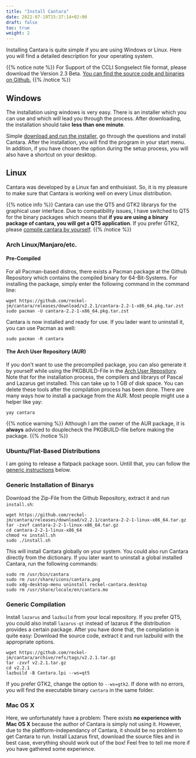```yaml
---
title: "Install Cantara"
date: 2022-07-19T15:37:14+02:00
draft: false
toc: true
weight: 2
---
```


Installing Cantara is quite simple if you are using Windows or Linux. Here you will find a detailed description for your operating system.

{{% notice note %}}
For Support of the CCLI Songselect file format, please download the Version 2.3 Beta. [You can find the source code and binaries on Github.](https://github.com/reckel-jm/cantara/releases/tag/v2.2.3beta)
{{% /notice %}}

## Windows

The installation using windows is very easy. There is an installer which you can use and which will lead you through the process. After downloading, the installation should take **less than one minute**.

Simple [download and run the installer](https://github.com/reckel-jm/cantara/releases/download/v2.2.1/cantara2.2.1_setup_win64.exe), go through the questions and install Cantara. After the installation, you will find the program in your start menu. In addition, if you have chosen the option during the setup process, you will also have a shortcut on your desktop.

## Linux

Cantara was developed by a Linux fan and enthuisiast. So, it is my pleasure to make sure that Cantara is working well on every Linux distribution.

{{% notice info %}}
Cantara can use the QT5 and GTK2 librarys for the graphical user interface. Due to compatibility issues, I have switched to QT5 for the binary packages which means that **if you are using a binary package of cantara, you will get a QT5 application**. If you prefer GTK2, please [compile cantara by yourself](#generic-compilation).
{{% /notice %}}

### Arch Linux/Manjaro/etc.

#### Pre-Compiled

For all Pacman-based distros, there exists a Pacman package at the Github Repository which contains the compiled binary for 64-Bit-Systems. For installing the package, simply enter the following command in the command line:

    wget https://github.com/reckel-jm/cantara/releases/download/v2.2.1/cantara-2.2-1-x86_64.pkg.tar.zst
    sudo pacman -U cantara-2.2-1-x86_64.pkg.tar.zst

Cantara is now installed and ready for use. If you lader want to uninstall it, you can use Pacman as well:

    sudo pacman -R cantara

#### The Arch User Repository (AUR)

If you don't want to use the precompiled package, you can also generate it by yourself while using the PKGBUILD-File in the [Arch User Repository](https://aur.archlinux.org/packages/cantara). Note that for the installation process, the compilers and librarys of Pascal and Lazarus get installed. This can take up to 1 GB of disk space. You can delete these tools after the compilation process has been done. There are many ways how to install a package from the AUR. Most people might use a helper like yay:

    yay cantara

{{% notice warning %}}
Although I am the owner of the AUR package, it is **always** adviced to douplecheck the PKGBUILD-file before making the package.
{{% /notice %}}

### Ubuntu/Flat-Based Distributions

I am going to release a flatpack package soon. Untill that, you can follow the [generic instructions](#generic-installation-of-binarys) below.

### Generic Installation of Binarys

Download the Zip-File from the Github Repository, extract it and run `install.sh`:

    wget https://github.com/reckel-jm/cantara/releases/download/v2.2.1/cantara-2-2-1-linux-x86_64.tar.gz
    tar -zxvf cantara-2-2-1-linux-x86_64.tar.gz
    cd cantara-2-2-1-linux-x86_64
    chmod +x install.sh
    sudo ./install.sh

This will install Cantara globally on your system. You could also run Cantara directly from the dictionary. If you later want to uninstall a global installed Cantara, run the following commands:

    sudo rm /usr/bin/cantara
    sudo rm /usr/share/icons/cantara.png
    sudo xdg-desktop-menu uninstall reckel-cantara.desktop
    sudo rm /usr/share/locale/en/cantara.mo

### Generic Compilation

Install `lazarus` and `lazbuild` from your local repository. If you prefer QT5, you could also install `lazarus-qt` instead of lazarus if the distribution provides a certain package. After you have done that, the compilation is quite easy: Download the source code, extract it and run lazbuild with the appropriate options.

    wget https://github.com/reckel-jm/cantara/archive/refs/tags/v2.2.1.tar.gz
    tar -zxvf v2.2.1.tar.gz
    cd v2.2.1
    lazbuild -B Cantara.lpi --ws=qt5

If you prefer GTK2, change the option to `--ws=gtk2`. If done with no errors, you will find the executable binary `cantara` in the same folder.

### Mac OS X

Here, we unfortunately have a problem: There exists **no experience with Mac OS X** because the author of Cantara is simply not using it. However, due to the plattform-independancy of Cantara, it should be no problem to get Cantara to run. Install Lazarus first, download the source files and in best case, everything should work out of the box! Feel free to tell me more if you have gathered some experience.